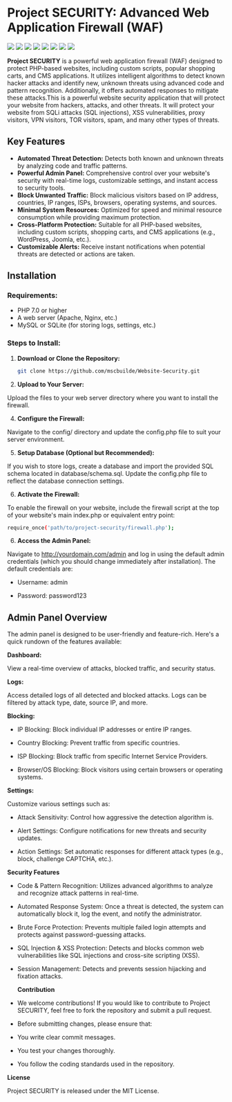 # Project SECURITY: Advanced Web Application Firewall (WAF)
 ![](https://komarev.com/ghpvc/?username=mscbuild) 
 ![](https://img.shields.io/github/license/mscbuild/e-learning) 
 ![](https://img.shields.io/github/repo-size/mscbuild/e-learning)
![](https://img.shields.io/badge/PRs-Welcome-green)
![](https://img.shields.io/badge/code%20style-php-green)
![](https://img.shields.io/github/stars/mscbuild)
![](https://img.shields.io/badge/Topic-Github-lighred)
![](https://img.shields.io/website?url=https%3A%2F%2Fgithub.com%2Fmscbuild)

**Project SECURITY** is a powerful web application firewall (WAF) designed to protect PHP-based websites, including custom scripts, popular shopping carts, and CMS applications. It utilizes intelligent algorithms to detect known hacker attacks and identify new, unknown threats using advanced code and pattern recognition. Additionally, it offers automated responses to mitigate these attacks.This is a powerful website security application that will protect your website from hackers, attacks, and other threats. It will protect your website from SQLi attacks (SQL injections), XSS vulnerabilities, proxy visitors, VPN visitors, TOR visitors, spam, and many other types of threats.

## Key Features

- **Automated Threat Detection:** Detects both known and unknown threats by analyzing code and traffic patterns.
- **Powerful Admin Panel:** Comprehensive control over your website's security with real-time logs, customizable settings, and instant access to security tools.
- **Block Unwanted Traffic:** Block malicious visitors based on IP address, countries, IP ranges, ISPs, browsers, operating systems, and sources.
- **Minimal System Resources:** Optimized for speed and minimal resource consumption while providing maximum protection.
- **Cross-Platform Protection:** Suitable for all PHP-based websites, including custom scripts, shopping carts, and CMS applications (e.g., WordPress, Joomla, etc.).
- **Customizable Alerts:** Receive instant notifications when potential threats are detected or actions are taken.

## Installation

### Requirements:
- PHP 7.0 or higher
- A web server (Apache, Nginx, etc.)
- MySQL or SQLite (for storing logs, settings, etc.)

### Steps to Install:

1. **Download or Clone the Repository:**

   ```bash
   git clone https://github.com/mscbuilde/Website-Security.git
   ```

2. **Upload to Your Server:**
  
Upload the files to your web server directory where you want to install the firewall.

4. **Configure the Firewall:**
 
Navigate to the config/ directory and update the config.php file to suit your server environment.

5. **Setup Database (Optional but Recommended):**
 
If you wish to store logs, create a database and import the provided SQL schema located in database/schema.sql. Update the config.php file to reflect the database connection settings.

6. **Activate the Firewall:**
   
To enable the firewall on your website, include the firewall script at the top of your website's main index.php or equivalent entry point:
```bash
require_once('path/to/project-security/firewall.php');
```

6. **Access the Admin Panel:**
 
Navigate to http://yourdomain.com/admin and log in using the default admin credentials (which you should change immediately after installation). The default credentials are:

- Username: admin

- Password: password123

## Admin Panel Overview

The admin panel is designed to be user-friendly and feature-rich. Here's a quick rundown of the features available:

**Dashboard:**

View a real-time overview of attacks, blocked traffic, and security status.

**Logs:**

Access detailed logs of all detected and blocked attacks. Logs can be filtered by attack type, date, source IP, and more.

**Blocking:**

- IP Blocking: Block individual IP addresses or entire IP ranges.

- Country Blocking: Prevent traffic from specific countries.

- ISP Blocking: Block traffic from specific Internet Service Providers.

- Browser/OS Blocking: Block visitors using certain browsers or operating systems.

**Settings:**

Customize various settings such as:

- Attack Sensitivity: Control how aggressive the detection algorithm is.

- Alert Settings: Configure notifications for new threats and security updates.

- Action Settings: Set automatic responses for different attack types (e.g., block, challenge CAPTCHA, etc.).

**Security Features**

- Code & Pattern Recognition: Utilizes advanced algorithms to analyze and recognize attack patterns in real-time.

- Automated Response System: Once a threat is detected, the system can automatically block it, log the event, and notify the administrator.

- Brute Force Protection: Prevents multiple failed login attempts and protects against password-guessing attacks.

- SQL Injection & XSS Protection: Detects and blocks common web vulnerabilities like SQL injections and cross-site scripting (XSS).

- Session Management: Detects and prevents session hijacking and fixation attacks.

  **Contribution**
  
- We welcome contributions! If you would like to contribute to Project SECURITY, feel free to fork the repository and submit a pull request.

- Before submitting changes, please ensure that:

- You write clear commit messages.

- You test your changes thoroughly.

- You follow the coding standards used in the repository.

**License**

Project SECURITY is released under the MIT License.
 

